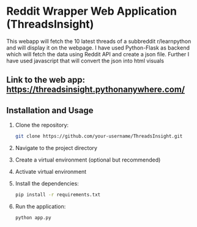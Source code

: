 # Reddit Wrapper Web Application (ThreadsInsight)

This webapp will fetch the 10 latest threads of a subbreddit r/learnpython and will display it on the webpage. I have used Python-Flask as backend 
which will fetch the data using Reddit API and create a json file. Further I have used javascript that will convert the json into html visuals

## Link to the web app: https://threadsinsight.pythonanywhere.com/

## Installation and Usage

1. Clone the repository:

   ```bash
   git clone https://github.com/your-username/ThreadsInsight.git

2. Navigate to the project directory
3. Create a virtual environment (optional but recommended)
4. Activate virtual environment

5. Install the dependencies:

   ```bash
   pip install -r requirements.txt

6. Run the application:
   ```bash
   python app.py
